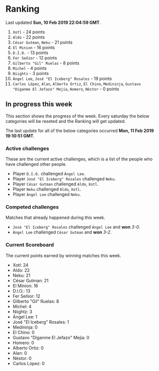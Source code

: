 # Ranking

Last updated **Sun, 10 Feb 2019 22:04:59 GMT**.

1. `Xotl` - 24 points
2. `Aldo` - 22 points
3. `César Gutman`, `Neku` - 21 points
4. `El Minion` - 16 points
5. `D.I.O.` - 13 points
6. `Fer Señior` - 12 points
7. `Gilberto "Gil" Ruelas` - 8 points
8. `Michel` - 4 points
9. `Niightz` - 3 points
10. `Ángel Lee`, `José "El Iceberg" Rosales` - 19 points
11. `Carlos López`, `Alan`, `Alberto Ortiz`, `El Chino`, `Medininja`, `Gustavo "Díganme El Jefazo" Mejía`, `Homero`, `Néstor` - 0 points

## In progress this week
This section shows the progress of the week. Every saturday the below categories will be reseted and the Ranking will get updated.

The last update for all of the below categories occurred **Mon, 11 Feb 2019 19:10:51 GMT**.

### Active challenges
These are the current active challenges, which is a list of the people who have challenged other people.

* Player `D.I.O.` challenged `Ángel Lee`.
* Player `José "El Iceberg" Rosales` challenged `Neku`.
* Player `César Gutman` challenged `Aldo`, `Xotl`.
* Player `Neku` challenged `Aldo`, `Xotl`.
* Player `Ángel Lee` challenged `Neku`.

### Competed challenges
Matches that already happened during this week.

* `José "El Iceberg" Rosales` challenged `Ángel Lee` and **won** *3-0*.
* `Ángel Lee` challenged `César Gutman` and **won** *3-2*.

### Current Scoreboard
The current points earned by winning matches this week.

* Xotl: 24
* Aldo: 22
* Neku: 21
* César Gutman: 21
* El Minion: 16
* D.I.O.: 13
* Fer Señior: 12
* Gilberto "Gil" Ruelas: 8
* Michel: 4
* Niightz: 3
* Ángel Lee: 1
* José "El Iceberg" Rosales: 1
* Medininja: 0
* El Chino: 0
* Gustavo "Díganme El Jefazo" Mejía: 0
* Homero: 0
* Alberto Ortiz: 0
* Alan: 0
* Néstor: 0
* Carlos López: 0